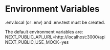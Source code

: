 # Environment Variables

.env.local (or .env) and .env.test must be created.

The default environment variables are:
NEXT_PUBLIC_API_URL=http://localhost:3000/api
NEXT_PUBLIC_USE_MOCK=yes